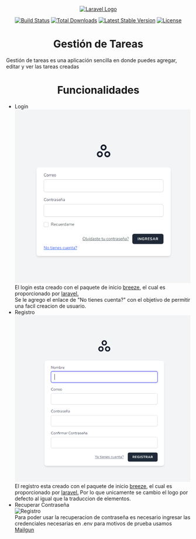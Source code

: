 <p align="center"><a href="https://laravel.com" target="_blank"><img src="https://raw.githubusercontent.com/laravel/art/master/logo-lockup/5%20SVG/2%20CMYK/1%20Full%20Color/laravel-logolockup-cmyk-red.svg" width="400" alt="Laravel Logo"></a></p>

<p align="center">
<a href="https://travis-ci.org/laravel/framework"><img src="https://travis-ci.org/laravel/framework.svg" alt="Build Status"></a>
<a href="https://packagist.org/packages/laravel/framework"><img src="https://img.shields.io/packagist/dt/laravel/framework" alt="Total Downloads"></a>
<a href="https://packagist.org/packages/laravel/framework"><img src="https://img.shields.io/packagist/v/laravel/framework" alt="Latest Stable Version"></a>
<a href="https://packagist.org/packages/laravel/framework"><img src="https://img.shields.io/packagist/l/laravel/framework" alt="License"></a>
</p>

<h1 align="center">Gestión de Tareas</h1>
<p>Gestión de tareas es una aplicación sencilla en donde puedes agregar, editar y ver las tareas creadas</p>
<h1 align="center">Funcionalidades</h1>
<ul>
<li >Login<br>
<img src="./readmeFiles/login.PNG"alt="Login"/><br>El login esta creado con el paquete de inicio <a href="https://laravel.com/docs/9.x/starter-kits#laravel-breeze" target="_blank">breeze</a>, el cual es proporcionado por <a href="https://laravel.com" target="_blank">laravel.</a><br>
Se le agrego el enlace de "No tienes cuenta?" con el objetivo de permitir una facil creacion de usuario.
</li>
<li >Registro<br>
<img src="./readmeFiles/registro.PNG"alt="Registro"/>
<br>
El registro esta creado con el paquete de inicio <a href="https://laravel.com/docs/9.x/starter-kits#laravel-breeze" target="_blank">breeze</a>, el cual es proporcionado por <a href="https://laravel.com" target="_blank">laravel.</a> Por lo que unicamente se cambio el logo por defecto al igual que la traduccion de elementos.
</li>
<li >Recuperar Contraseña<br>
<img src="./readmeFiles/recuperarContraseña.PNG"alt="Registro"/>
<br>
Para poder usar la recuperacion de contraseña es necesario ingresar las credenciales necesarias en .env para motivos de prueba usamos <a href="https://www.mailgun.com/" target="_blank">Mailgun</a>
</li>
</ul>



